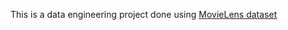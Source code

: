 This is a data engineering project done using [MovieLens dataset](https://grouplens.org/datasets/movielens/)
